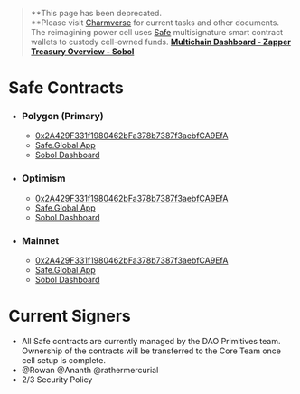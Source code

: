 >**This page has been deprecated.  
**Please visit [Charmverse](https://app.charmverse.io/superbenefit/task-board-reimagining-power-18270894134568505) for current tasks and other documents.
The reimagining power cell uses [Safe](https://safe.global/) multisignature smart contract wallets to custody cell-owned funds.
**[Multichain Dashboard - Zapper](https://zapper.xyz/bundle/0x2a429f331f1980462bfa378b7387f3aebfca9efa?label=Reimagining%20Power&id=0xa9f76f89957bc6b037839cdf6ca03316d64ef927)**
**[Treasury Overview - Sobol](https://sobol.io/d/superbenefit/team/b4Khb1nbSL/treasury?relativeAddress=0x2A429F331f1980462bFa378b7387f3aebfCA9EfA&relativeChainId=137)**
# Safe Contracts
- ### Polygon (Primary)
	- [0x2A429F331f1980462bFa378b7387f3aebfCA9EfA](https://polygonscan.com/address/0x2A429F331f1980462bFa378b7387f3aebfCA9EfA)
	- [Safe.Global App](https://app.safe.global/home?safe=matic:0x2A429F331f1980462bFa378b7387f3aebfCA9EfA)
	- [Sobol Dashboard](https://sobol.io/d/superbenefit/team/b4Khb1nbSL/treasury?relativeAddress=0x2A429F331f1980462bFa378b7387f3aebfCA9EfA&relativeChainId=137)
- ### Optimism
	- [0x2A429F331f1980462bFa378b7387f3aebfCA9EfA](https://optimistic.etherscan.io/tx/0x7b02a14b2773899c213aaed0833f989e06e9d3f655d5f88792c7375bfc4defdf)
	- [Safe.Global App](https://app.safe.global/oeth:0x2A429F331f1980462bFa378b7387f3aebfCA9EfA/home)
	- [Sobol Dashboard](https://sobol.io/d/superbenefit/team/b4Khb1nbSL/treasury?relativeAddress=0x2A429F331f1980462bFa378b7387f3aebfCA9EfA&relativeChainId=10)
- ### Mainnet
	- [0x2A429F331f1980462bFa378b7387f3aebfCA9EfA](https://etherscan.io/address/0x2A429F331f1980462bFa378b7387f3aebfCA9EfA)
	- [Safe.Global App](https://app.safe.global/home?safe=eth:0x2A429F331f1980462bFa378b7387f3aebfCA9EfA)
	- [Sobol Dashboard](https://sobol.io/d/superbenefit/team/b4Khb1nbSL/treasury?relativeAddress=0x2A429F331f1980462bFa378b7387f3aebfCA9EfA&relativeChainId=1)

# Current Signers
- All Safe contracts are currently managed by the DAO Primitives team. Ownership of the contracts will be transferred to the Core Team once cell setup is complete.
- @Rowan  @Ananth @rathermercurial 
- 2/3 Security Policy
